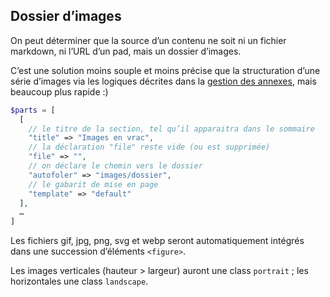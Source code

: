 ## Dossier d’images

On peut déterminer que la source d’un contenu ne soit ni un fichier markdown, ni l’URL d’un pad, mais un dossier d’images.

C’est une solution moins souple et moins précise que la structuration d’une série d’images via les logiques décrites dans la [gestion des annexes](appendices.md), mais beaucoup plus rapide :)

```php
$parts = [
  [
    // le titre de la section, tel qu’il apparaitra dans le sommaire
    "title" => "Images en vrac", 
    // la déclaration "file" reste vide (ou est supprimée)
    "file" => "", 
    // on déclare le chemin vers le dossier
    "autofoler" => "images/dossier", 
    // le gabarit de mise en page
    "template" => "default" 
  ],
  …
]
```
Les fichiers gif, jpg, png, svg et webp seront automatiquement intégrés dans une succession d’éléments `<figure>`. 

Les images verticales (hauteur > largeur) auront une class `portrait` ; les horizontales une class `landscape`.